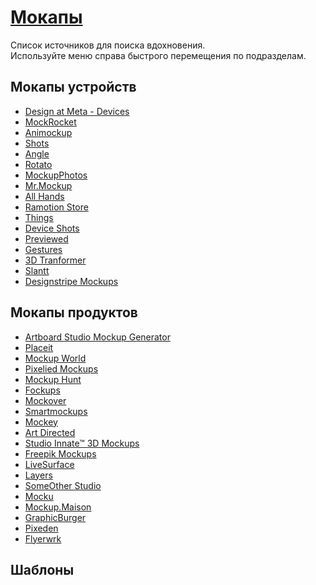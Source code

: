 # <u>Мокапы</u>
Список источников для поиска вдохновения. <br/> Используйте меню справа быстрого перемещения по подразделам.

## Мокапы устройств
- [Design at Meta - Devices](https://design.facebook.com/toolsandresources/devices/) <Badge type="info" text="F" />
- [MockRocket](https://mockrocket.io/) <Badge type="tip" text="FP" />
- [Animockup](https://animockup.com/) <Badge type="info" text="F" />
- [Shots](https://shots.so/) <Badge type="tip" text="FP" />
- [Angle](https://angle.sh/?promo=sketchnews) <Badge type="warning" text="P" />
- [Rotato](https://rotato.app/) <Badge type="warning" text="P" />
- [MockupPhotos](https://mockup.photos/) <Badge type="info" text="F" />
- [Mr.Mockup](https://mrmockup.com/) <Badge type="warning" text="P" /> 
- [All Hands](https://nappy.co/all-hands)<Badge type="info" text="F" />
- [Ramotion Store](https://store.ramotion.com/) <Badge type="warning" text="P" /> 
- [Things](https://things.morflax.com/) <Badge type="tip" text="FP" /> 
- [Device Shots](https://deviceshots.com/) <Badge type="info" text="F" />
- [Previewed](https://previewed.app/) <Badge type="tip" text="FP" />
- [Gestures](https://www.semplice.com/gestures)<Badge type="warning" text="P" />
- [3D Tranformer](https://www.3dtransformer.com/) <Badge type="info" text="F" />
- [Slantt](https://slantt.co/) <Badge type="info" text="F" />
- [Designstripe Mockups](https://designstripe.com/mockups/) <Badge type="tip" text="FP" />

## Мокапы продуктов

- [Artboard Studio Mockup Generator](https://artboard.studio/mockup-generator) <Badge type="tip" text="FP" />
- [Placeit](https://1.envato.market/) <Badge type="warning" text="P" />
- [Mockup World](https://www.mockupworld.co/) <Badge type="info" text="F" />
- [Pixelied Mockups](https://pixelied.com/mockups?via=toools) <Badge type="tip" text="FP" />
- [Mockup Hunt](https://mockuphunt.co/) <Badge type="info" text="F" />
- [Fockups](https://fockups.com/) <Badge type="info" text="F" />
- [Mockover](https://mockover.com/)<Badge type="tip" text="FP" />
- [Smartmockups](https://smartmockups.com/) <Badge type="tip" text="FP" />
- [Mockey](https://mockey.ai/) <Badge type="tip" text="FP" />
- [Art Directed](https://artdirected.design/) <Badge type="warning" text="P" />
- [Studio Innate™ 3D Mockups](https://shop.studioinnate.com/) <Badge type="warning" text="P" />
- [Freepik Mockups](https://www.freepik.com/mockups) <Badge type="tip" text="FP" />
- [LiveSurface](https://www.livesurface.com/) <Badge type="tip" text="FP" />
- [Layers](https://layers.design/) <Badge type="warning" text="P" />
- [SomeOther Studio](https://www.someother.studio/) <Badge type="tip" text="FP" />
- [Mocku](https://www.hellomocku.com/) <Badge type="warning" text="P" />
- [Mockup.Maison](https://mockup.maison/) <Badge type="warning" text="P" />
- [GraphicBurger](https://graphicburger.com/mock-ups/) <Badge type="info" text="F" />
- [Pixeden](https://www.pixeden.com/) <Badge type="tip" text="FP" />
- [Flyerwrk](https://www.flyerwrk.com/collections/mockups) <Badge type="tip" text="FP" />



## Шаблоны
<Badge type="info" text="F" />
<Badge type="tip" text="FP" />
<Badge type="warning" text="P" />